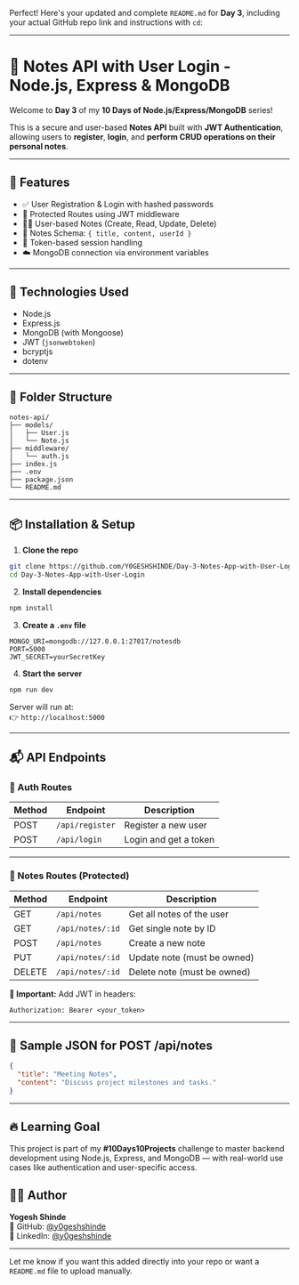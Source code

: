 Perfect! Here's your updated and complete `README.md` for **Day 3**, including your actual GitHub repo link and instructions with `cd`:

---

# 📝 Notes API with User Login - Node.js, Express & MongoDB

Welcome to **Day 3** of my **10 Days of Node.js/Express/MongoDB** series!

This is a secure and user-based **Notes API** built with **JWT Authentication**, allowing users to **register**, **login**, and **perform CRUD operations on their personal notes**.

---

## 🚀 Features

- ✅ User Registration & Login with hashed passwords
- 🔐 Protected Routes using JWT middleware
- 🧑‍💼 User-based Notes (Create, Read, Update, Delete)
- 📄 Notes Schema: `{ title, content, userId }`
- 🔑 Token-based session handling
- ☁️ MongoDB connection via environment variables

---

## 🧠 Technologies Used

- Node.js
- Express.js
- MongoDB (with Mongoose)
- JWT (`jsonwebtoken`)
- bcryptjs
- dotenv

---

## 📁 Folder Structure

```
notes-api/
├── models/
│   ├── User.js
│   └── Note.js
├── middleware/
│   └── auth.js
├── index.js
├── .env
├── package.json
└── README.md
```

---

## 📦 Installation & Setup

1. **Clone the repo**
```bash
git clone https://github.com/Y0GESHSHINDE/Day-3-Notes-App-with-User-Login.git
cd Day-3-Notes-App-with-User-Login
```

2. **Install dependencies**
```bash
npm install
```

3. **Create a `.env` file**
```
MONGO_URI=mongodb://127.0.0.1:27017/notesdb
PORT=5000
JWT_SECRET=yourSecretKey
```

4. **Start the server**
```bash
npm run dev
```

Server will run at:  
👉 `http://localhost:5000`

---

## 📬 API Endpoints

### 👤 Auth Routes

| Method | Endpoint        | Description           |
|--------|-----------------|-----------------------|
| POST   | `/api/register` | Register a new user   |
| POST   | `/api/login`    | Login and get a token |

---

### 📝 Notes Routes (Protected)

| Method | Endpoint          | Description                   |
|--------|-------------------|-------------------------------|
| GET    | `/api/notes`      | Get all notes of the user     |
| GET    | `/api/notes/:id`  | Get single note by ID         |
| POST   | `/api/notes`      | Create a new note             |
| PUT    | `/api/notes/:id`  | Update note (must be owned)   |
| DELETE | `/api/notes/:id`  | Delete note (must be owned)   |

**🔐 Important:** Add JWT in headers:  
```
Authorization: Bearer <your_token>
```

---

## 🧪 Sample JSON for POST /api/notes

```json
{
  "title": "Meeting Notes",
  "content": "Discuss project milestones and tasks."
}
```

---

## 🔥 Learning Goal

This project is part of my **#10Days10Projects** challenge to master backend development using Node.js, Express, and MongoDB — with real-world use cases like authentication and user-specific access.



## 🧑‍💻 Author

**Yogesh Shinde**  
🐙 GitHub: [@y0geshshinde](https://github.com/y0geshshinde)  
🔗 LinkedIn: [@y0geshshinde](https://linkedin.com/in/y0geshshinde)

---

Let me know if you want this added directly into your repo or want a `README.md` file to upload manually.
